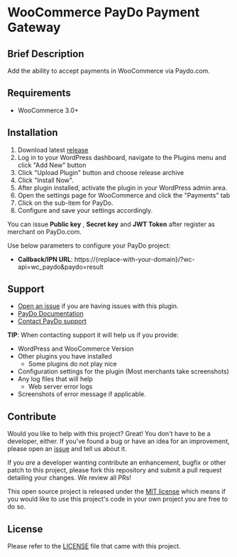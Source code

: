 WooCommerce PayDo Payment Gateway
=====================

## Brief Description

Add the ability to accept payments in WooCommerce via Paydo.com.

## Requirements

-  WooCommerce 3.0+


## Installation
 1. Download latest [release](https://github.com/PaydoW/woocommerce-plugin/releases)
 2. Log in to your WordPress dashboard, navigate to the Plugins menu and click "Add New" button
 3. Click "Upload Plugin" button and choose release archive
 4. Click "Install Now". 
 5. After plugin installed, activate the plugin in your WordPress admin area.
 6. Open the settings page for WooCommerce and click the "Payments" tab
 7. Click on the sub-item for PayDo.
 8. Configure and save your settings accordingly.

You can issue  **Public key** , **Secret key** and **JWT Token** after register as merchant on PayDo.com.  

Use below parameters to configure your PayDo project:
* **Callback/IPN URL**: https://{replace-with-your-domain}/?wc-api=wc_paydo&paydo=result

## Support

* [Open an issue](https://github.com/PaydoW/woocommerce-plugin/issues) if you are having issues with this plugin.
* [PayDo Documentation](https://paydo.com/en/documentation/common/)
* [Contact PayDo support](https://paydo.com/en/contact-us/)
  
**TIP**: When contacting support it will help us if you provide:

* WordPress and WooCommerce Version
* Other plugins you have installed
  * Some plugins do not play nice
* Configuration settings for the plugin (Most merchants take screenshots)
* Any log files that will help
  * Web server error logs
* Screenshots of error message if applicable.

## Contribute

Would you like to help with this project?  Great!  You don't have to be a developer, either.
If you've found a bug or have an idea for an improvement, please open an
[issue](https://github.com/PaydoW/woocommerce-plugin/issues) and tell us about it.

If you *are* a developer wanting contribute an enhancement, bugfix or other patch to this project,
please fork this repository and submit a pull request detailing your changes.  We review all PRs!

This open source project is released under the [MIT license](http://opensource.org/licenses/MIT)
which means if you would like to use this project's code in your own project you are free to do so.


## License

Please refer to the 
[LICENSE](https://github.com/PaydoW/woocommerce-plugin/blob/master/LICENSE)
file that came with this project.
